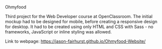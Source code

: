 Ohmyfood
<br>

Third project for the Web Developer course at OpenClassroom. The initial mockup had to be designed for mobile, before creating a responsive design for desktop. It had to be created using only HTML and CSS with Sass - no frameworks, JavaScript or inline styling was allowed.
<br>

Link to webpage: <a href="https://jason-fairhurst.github.io/Ohmyfood-Website/">https://jason-fairhurst.github.io/Ohmyfood-Website/</a>
